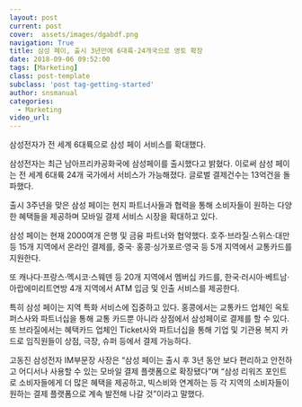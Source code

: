 ```yaml
---
layout: post
current: post
cover:  assets/images/dgabdf.png
navigation: True
title: 삼성 페이, 출시 3년만에 6대륙·24개국으로 영토 확장
date: 2018-09-06 09:52:00
tags: [Marketing]
class: post-template
subclass: 'post tag-getting-started'
author: snsmanual
categories:
  - Marketing
video_url: 
---
```


삼성전자가 전 세계 6대륙으로 삼성 페이 서비스를 확대했다. 

삼성전자는 최근 남아프리카공화국에 삼성페이를 출시했다고 밝혔다. 
이로써 삼성 페이는 전 세계 6대륙 24개 국가에서 서비스가 가능해졌다. 
글로벌 결제건수는 13억건을 돌파했다. 

출시 3주년을 맞은 삼성 페이는 현지 파트너사들과 협력을 통해 소비자들이 원하는 다양한 혜택들을 제공하며 모바일 결제 서비스 시장을 확대하고 있다. 

삼성 페이는 현재 2000여개 은행 및 금융 파트너와 협약했다. 호주·브라질·스위스·대만 등 15개 지역에서 온라인 결제를, 중국· 홍콩·싱가포르·영국 등 5개 지역에서 교통카드를 지원한다.

또 캐나다·프랑스·멕시코·스웨덴 등 20개 지역에서 멤버십 카드를, 한국·러시아·베트남·아랍에미리트연방 4개 지역에서 ATM 입금 및 인출 서비스를 제공한다.

특히 삼성 페이는 지역 특화 서비스에 집중하고 있다. 홍콩에서는 교통카드 업체인 옥토퍼스사와 파트너십을 통해 교통 카드뿐 아니라 상점에서 삼성페이로 결제를 할 수 있다. 또 브라질에서는 혜택카드 업체인 Ticket사와 파트너십을 통해 기업 및 기관용 복지 카드로 임직원들이 상점, 극장, 슈퍼 등에서 결제 가능하다.

고동진 삼성전자 IM부문장 사장은 “삼성 페이는 출시 후 3년 동안 보다 편리하고 안전하고 어디서나 사용할 수 있는 모바일 결제 플랫폼으로 확장됐다”며 “삼성 리워즈 포인트로 소비자들에게 더 많은 혜택을 제공하고, 빅스비와 연계하는 등 각 지역의 소비자들이 원하는 결제 플랫폼으로 계속 발전해 나갈 것”이라고 말했다.

